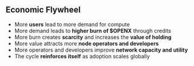 ## Economic Flywheel

- More **users** lead to more demand for compute  
- More demand leads to **higher burn of $OPENX** through credits  
- More burn creates **scarcity** and increases the **value of holding**  
- More value attracts more **node operators and developers**  
- More operators and developers improve **network capacity and utility**  
- The cycle **reinforces itself** as adoption scales globally  
